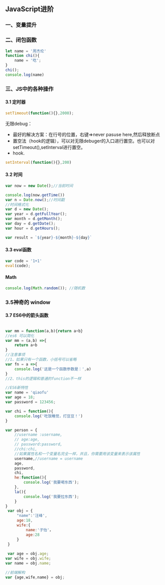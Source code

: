 ## JavaScript进阶

### 一、变量提升

### 二、闭包函数

```javascript
let name = '周杰伦'
function chi(){
    name = '吃';
}
chi();
console.log(name)
```

### 三、JS中的各种操作

#### 3.1 定时器

```javascript 
setTimeout(function(){},2000);
```

无限debug：

- 最好的解决方案：在行号的位置，右键=>never pasuse here,然后释放断点
- 置空法（hook的逻辑），可以对无限debuger的入口进行置空。也可以对setTimeout(),setInterval进行置空。
- hook.

```javascript
setInterval(function(){},200)
```

#### 3.2 时间

```javascript
var now = new Date();//当前时间

console.log(now.getTime())
var n = Date.now();//时间戳
//时间格式化
var d = new Date();
var year = d.getFullYear();
var month = d.getMonth();
var day = d.getDate();
var hour = d.getHours();

var result = `${year}-${month}-${day}`
```

#### 3.3 eval函数

```javascript
var code = '1+1'
eval(code);
```



#### Math

```javascript
console.log(Math.random()); //随机数
```



### 3.5神奇的 window



#### 3.7 ES6中的箭头函数

```javascript

var mm = function(a,b){return a+b}
//es6 可以简化
var mm = (a,b) =>{
    return a+b
}
//注意事项
//1、如果只有一个函数，小括号可以省略
var fn = a =>{
    console.log('这是一个函数参数是：',a)
}
//2、this的逻辑和普通的function不一样

//ES6新特性
var name = 'qiaofu'
var age = 18;
var password = 123456;

var chi = function(){
    console.log('吃饭睡觉，打豆豆！')
}

var person = {
    //username :username,
    // age:age,
    // password:password,
    //chi:chi,
    //如果属性名和一个变量名完全一样，并且，你需要用该变量来表示该属性
    username,//username = username
    age,
    password,
    chi,
    he:function(){
        console.log('我要喝东西');
    },
    la(){
        console.log('我要拉东西');
    }
}
 var obj = {
     "name":'汪峰',
     age:18,
     wife:{
         name:'子怡'，
         age:28
     }
 }
 
 var age = obj.age;
var wife = obj.wife;
var name = obj.name;

//前端解构
var {age,wife,name} = obj;

```

